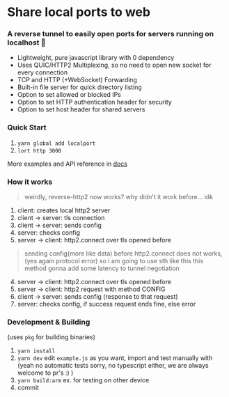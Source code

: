# Share local ports to web

### A reverse tunnel to easily open ports for servers running on localhost 🚀

- Lightweight, pure javascript library with 0 dependency
- Uses QUIC/HTTP2 Multiplexing, so no need to open new socket for every connection
- TCP and HTTP (+WebSocket) Forwarding
- Built-in file server for quick directory listing
- Option to set allowed or blocked IPs
- Option to set HTTP authentication header for security
- Option to set host header for shared servers

### Quick Start

1. `yarn global add localport`
2. `lort http 3000`

More examples and API reference in [docs](https://localport.co/docs)

### How it works

> weirdly, reverse-http2 now works? why didn't it work before... idk

1. client: creates local http2 server
2. client -> server: tls connection
3. client -> server: sends config
4. server: checks config
5. server -> client: http2.connect over tls opened before

> sending config(more like data) before http2.connect does not works, (yes again protocol error)
> so i am going to use sth like this
> this method gonna add some latency to tunnel negotiation

4. server -> client: http2.connect over tls opened before
5. server -> client: http2 request with method CONFIG
6. client -> server: sends config (response to that request)
7. server: checks config, if success request ends fine, else error

### Development & Building

(uses `pkg` for building binaries)

1. `yarn install`
2. `yarn dev` edit `example.js` as you want, import and test manually with
   (yeah no automatic tests sorry, no typescript either, we are always welcome to pr's :) )
3. `yarn build:arm` ex. for testing on other device
4. commit
